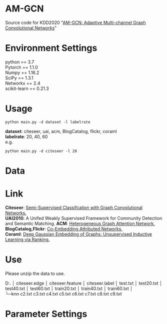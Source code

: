 # AM-GCN
Source code for KDD2020 "[AM-GCN: Adaptive Multi-channel Graph Convolutional Networks](https://arxiv.org/pdf/2007.02265.pdf)"

# Environment Settings 
python == 3.7   
Pytorch == 1.1.0  
Numpy == 1.16.2  
SciPy == 1.3.1  
Networkx == 2.4  
scikit-learn == 0.21.3  

# Usage 
````
python main.py -d dataset -l labelrate
````
**dataset**: citeseer, uai, acm, BlogCatalog, flickr, coraml  
**labelrate**: 20, 40, 60  
e.g.  
````
python main.py -d citeseer -l 20
````
# Data

# Link
**Citeseer**: [Semi-Supervised Classifcation with Graph Convolutional Networks.](https://github.com/tkipf/pygcn)  
**UAI2010**: A Unifed Weakly Supervised Framework for Community Detection and Semantic Matching. 
**ACM**: [Heterogeneous Graph Attention Network.](https://github.com/Jhy1993/HAN)  
**BlogCatalog,Flickr**: [Co-Embedding Attributed Networks.](https://github.com/mengzaiqiao/CAN)  
**Coraml**: [Deep Gaussian Embedding of Graphs: Unsupervised Inductive Learning via Ranking.](https://github.com/abojchevski/graph2gauss/)  

# Use
Please unzip the data to use.

D:.
│  citeseer.edge
│  citeseer.feature
│  citeseer.label
│  test.txt
│  test20.txt
│  test40.txt
│  test60.txt
│  train20.txt
│  train40.txt
│  train60.txt
│  
└─knn
        c2.txt
        c3.txt
        c4.txt
        c5.txt
        c6.txt
        c7.txt
        c8.txt
        c9.txt
        



# Parameter Settings
